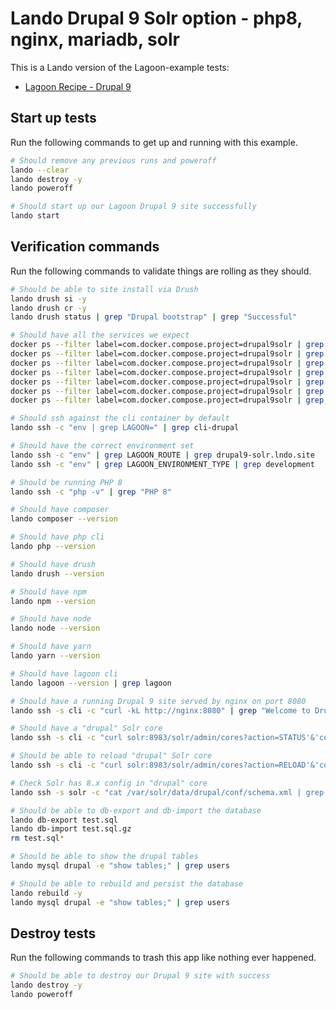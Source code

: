 Lando Drupal 9 Solr option  - php8, nginx, mariadb, solr
========================================================

This is a Lando version of the Lagoon-example tests:


* [Lagoon Recipe - Drupal 9](https://docs.lando.dev/config/lagoon.html)

Start up tests
--------------

Run the following commands to get up and running with this example.

```bash
# Should remove any previous runs and poweroff
lando --clear
lando destroy -y
lando poweroff

# Should start up our Lagoon Drupal 9 site successfully
lando start
```

Verification commands
---------------------

Run the following commands to validate things are rolling as they should.

```bash
# Should be able to site install via Drush
lando drush si -y
lando drush cr -y
lando drush status | grep "Drupal bootstrap" | grep "Successful"

# Should have all the services we expect
docker ps --filter label=com.docker.compose.project=drupal9solr | grep Up | grep drupal9solr_nginx_1
docker ps --filter label=com.docker.compose.project=drupal9solr | grep Up | grep drupal9solr_mariadb_1
docker ps --filter label=com.docker.compose.project=drupal9solr | grep Up | grep drupal9solr_mailhog_1
docker ps --filter label=com.docker.compose.project=drupal9solr | grep Up | grep drupal9solr_php_1
docker ps --filter label=com.docker.compose.project=drupal9solr | grep Up | grep drupal9solr_cli_1
docker ps --filter label=com.docker.compose.project=drupal9solr | grep Up | grep drupal9solr_lagooncli_1
docker ps --filter label=com.docker.compose.project=drupal9solr | grep Up | grep drupal9solr_solr_1

# Should ssh against the cli container by default
lando ssh -c "env | grep LAGOON=" | grep cli-drupal

# Should have the correct environment set
lando ssh -c "env" | grep LAGOON_ROUTE | grep drupal9-solr.lndo.site
lando ssh -c "env" | grep LAGOON_ENVIRONMENT_TYPE | grep development

# Should be running PHP 8
lando ssh -c "php -v" | grep "PHP 8"

# Should have composer
lando composer --version

# Should have php cli
lando php --version

# Should have drush
lando drush --version

# Should have npm
lando npm --version

# Should have node
lando node --version

# Should have yarn
lando yarn --version

# Should have lagoon cli
lando lagoon --version | grep lagoon

# Should have a running Drupal 9 site served by nginx on port 8080
lando ssh -s cli -c "curl -kL http://nginx:8080" | grep "Welcome to Drush Site-Install"

# Should have a "drupal" Solr core
lando ssh -s cli -c "curl solr:8983/solr/admin/cores?action=STATUS'&'core=drupal"

# Should be able to reload "drupal" Solr core
lando ssh -s cli -c "curl solr:8983/solr/admin/cores?action=RELOAD'&'core=drupal"

# Check Solr has 8.x config in "drupal" core
lando ssh -s solr -c "cat /var/solr/data/drupal/conf/schema.xml | grep solr-8.x"

# Should be able to db-export and db-import the database
lando db-export test.sql
lando db-import test.sql.gz
rm test.sql*

# Should be able to show the drupal tables
lando mysql drupal -e "show tables;" | grep users

# Should be able to rebuild and persist the database
lando rebuild -y
lando mysql drupal -e "show tables;" | grep users
```

Destroy tests
-------------

Run the following commands to trash this app like nothing ever happened.

```bash
# Should be able to destroy our Drupal 9 site with success
lando destroy -y
lando poweroff
```

